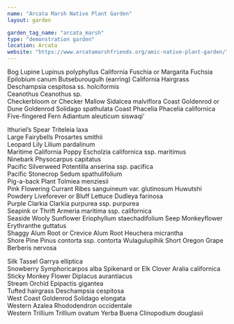 ```yaml
---
name: "Arcata Marsh Native Plant Garden"
layout: garden

garden_tag_name: "arcata_marsh"
type: "demonstration garden"
location: Arcata
website: "https://www.arcatamarshfriends.org/amic-native-plant-garden/" 
---
```

Bog Lupine	Lupinus polyphyllus	
California Fuschia or Margarita Fuchsia	Epilobium canum	Butseburougulh (earring)
California Hairgrass	Deschampsia cespitosa ss. holciformis	
Ceanothus	Ceanothus sp.	
Checkerbloom or Checker Mallow	Sidalcea malviflora	
Coast Goldenrod or Dune Goldenrod	Solidago spathulata	
Coast Phacelia	Phacelia californica	
Five-fingered Fern	Adiantum aleuticum	siswaqi’

Ithuriel’s Spear	Triteleia laxa	
Large Fairybells	Prosartes smithii	
Leopard Lily	Lilium pardalinum	
Maritime California Poppy	Escholzia californica ssp. maritimus	
Ninebark	Physocarpus capitatus	
Pacific Silverweed	Potentilla anserina ssp. pacifica	
Pacific Stonecrop	Sedum spathulifolium	
Pig-a-back Plant	Tolmiea menziesii	
Pink Flowering Currant	Ribes sanguineum var. glutinosum	Huwutshi
Powdery Liveforever or Bluff Lettuce	Dudleya farinosa	
Purple Clarkia	Clarkia purpurea ssp. purpurea	
Seapink or Thrift	Armeria maritima ssp. californica	
Seaside Wooly Sunflower	Eriophyllum staechadifolium	
Seep Monkeyflower	Erythranthe guttatus	
Shaggy Alum Root or Crevice Alum Root	Heuchera micrantha	
Shore Pine	Pinus contorta ssp. contorta	Wulaguluplhik
Short Oregon Grape	Berberis nervosa	

Silk Tassel	Garrya elliptica	
Snowberry	Symphoricarpos alba	
Spikenard or Elk Clover	Aralia californica	
Sticky Monkey Flower	Diplacus aurantiacus	
Stream Orchid	Epipactis gigantea	
Tufted hairgrass	Deschampsia cespitosa	
West Coast Goldenrod	Solidago elongata	
Western Azalea	Rhododendron occidentale	
Western Trillium	Trillium ovatum	
Yerba Buena	Clinopodium douglasii
